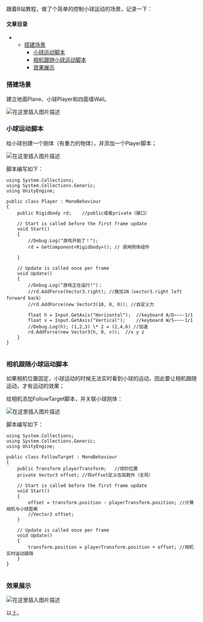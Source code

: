 






跟着B站教程，做了个简单的控制小球运动的场景，记录一下：




#### 文章目录


* + [搭建场景](#_3)
	+ [小球运动脚本](#_7)
	+ [相机跟随小球运动脚本](#_47)
	+ [效果展示](#_81)




### 搭建场景


建立地面Plane、小球Player和四面墙Wall。


![在这里插入图片描述](https://img-blog.csdnimg.cn/6b49545df7f444a28382f97029a9a3af.png)


### 小球运动脚本


给小球创建一个刚体（有重力的物体），并添加一个Player脚本；


![在这里插入图片描述](https://img-blog.csdnimg.cn/99103200ded5451ba22f2f8c6e450c8a.png)


脚本编写如下：



```
using System.Collections;
using System.Collections.Generic;
using UnityEngine;

public class Player : MonoBehaviour
{
    public Rigidbody rd;    //public或者private（接口）

    // Start is called before the first frame update
    void Start()
    {
        //Debug.Log("游戏开始了！");
        rd = GetComponent<Rigidbody>(); // 调用刚体组件

    }

    // Update is called once per frame
    void Update()
    {
        //Debug.Log("游戏正在运行!")；
        //rd.AddForce(Vector3.right); //施加1N（vector3.right left forward back）
        //rd.AddForce(new Vector3(10, 0, 0)); //自定义力

        float h = Input.GetAxis("Horizontal");  //keyboard A/D~~~-1/1
        float v = Input.GetAxis("Vertical");    //keyboard W/S~~~-1/1
        //Debug.Log(h); (1,2,3) \* 2 = (2,4,6) //加速
        rd.AddForce(new Vector3(h, 0, v));  //x y z
    }
}


```

### 相机跟随小球运动脚本


如果相机位置固定，小球运动的时候无法实时看到小球的运动，因此要让相机跟随运动，才有运动的效果；


给相机添加FollowTarget脚本，并关联小球刚体：


![在这里插入图片描述](https://img-blog.csdnimg.cn/93343bdf083f49afa835640a1363e499.png)


脚本编写如下：



```
using System.Collections;
using System.Collections.Generic;
using UnityEngine;

public class FollowTarget : MonoBehaviour
{
    public Transform playerTransform;   //球的位置
    private Vector3 offset; //将offset定义在函数外（全局）

    // Start is called before the first frame update
    void Start()
    {
        offset = transform.position - playerTransform.position; //计算相机与小球距离
        //Vector3 offset;
    }

    // Update is called once per frame
    void Update()
    {
        transform.position = playerTransform.position + offset; //相机实时运动跟随
    }
}


```

### 效果展示


![在这里插入图片描述](https://img-blog.csdnimg.cn/aaddd4ec17144d68983dc028de3868fe.png)


以上。






